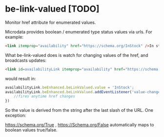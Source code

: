 # be-link-valued [TODO]

Monitor href attribute for enumerated values.

Microdata provides boolean / enumerated type status values via urls.  For example:

```html
<link itemprop="availability" href="https://schema.org/InStock" />In stock
```

What be-link-valued does is watch for changing values of the href, and broadcasts updates:

```html
<link id=availabilityLink itemprop="availability" href="https://schema.org/InStock" be-link-valued />In stock
```

would result in:

```JavaScript
availabilityLink.beEnhanced.beLinkValued.value = 'InStock';
availabilityLink.beEnhanced.beLinkValued.addEventListener('value-changed', e => {
    //fires anytime href changes
})
```

So the value is derived from the string after the last slash of the URL.  One exception:

https://schema.org/True , https://Schema.org/False automatically maps to boolean values true/false.

